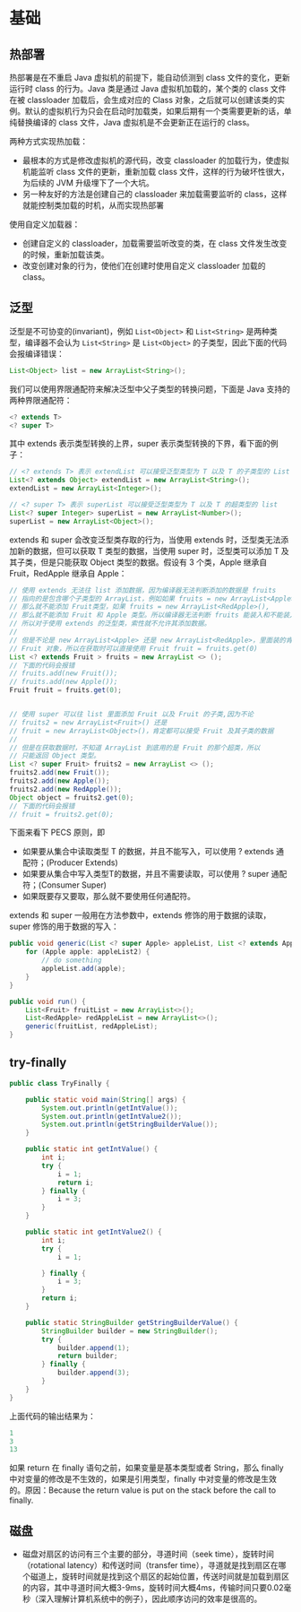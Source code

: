 # 基础
<!-- toc -->


## 热部署
热部署是在不重启 Java 虚拟机的前提下，能自动侦测到 class 文件的变化，更新运行时 class 的行为。Java 类是通过 Java 虚拟机加载的，某个类的 class 文件在被 classloader 加载后，会生成对应的 Class 对象，之后就可以创建该类的实例。默认的虚拟机行为只会在启动时加载类，如果后期有一个类需要更新的话，单纯替换编译的 class 文件，Java 虚拟机是不会更新正在运行的 class。

两种方式实现热加载：
* 最根本的方式是修改虚拟机的源代码，改变 classloader 的加载行为，使虚拟机能监听 class 文件的更新，重新加载 class 文件，这样的行为破坏性很大，为后续的 JVM 升级埋下了一个大坑。
* 另一种友好的方法是创建自己的 classloader 来加载需要监听的 class，这样就能控制类加载的时机，从而实现热部署

使用自定义加载器：
* 创建自定义的 classloader，加载需要监听改变的类，在 class 文件发生改变的时候，重新加载该类。
* 改变创建对象的行为，使他们在创建时使用自定义 classloader 加载的 class。

## 泛型

泛型是不可协变的(invariant)，例如 `List<Object>` 和 `List<String>` 是两种类型，编译器不会认为 `List<String>` 是 `List<Object>` 的子类型，因此下面的代码会报编译错误：
```java
List<Object> list = new ArrayList<String>();
```
我们可以使用界限通配符来解决泛型中父子类型的转换问题，下面是 Java 支持的两种界限通配符：
```java
<? extends T>
<? super T>
```
其中 extends 表示类型转换的上界，super 表示类型转换的下界，看下面的例子：
```java
// <? extends T> 表示 extendList 可以接受泛型类型为 T 以及 T 的子类型的 List
List<? extends Object> extendList = new ArrayList<String>();
extendList = new ArrayList<Integer>();

// <? super T> 表示 superList 可以接受泛型类型为 T 以及 T 的超类型的 list
List<? super Integer> superList = new ArrayList<Number>();
superList = new ArrayList<Object>();
```
extends 和 super 会改变泛型类存取的行为，当使用 extends 时，泛型类无法添加新的数据，但可以获取 T 类型的数据，当使用 super 时，泛型类可以添加 T 及其子类，但是只能获取 Object 类型的数据。假设有 3 个类，Apple 继承自 Fruit，RedApple 继承自 Apple：
```java
// 使用 extends 无法往 list 添加数据，因为编译器无法判断添加的数据是 fruits
// 指向的是包含哪个子类型的 ArrayList，例如如果 fruits = new ArrayList<Apple>(),
// 那么就不能添加 Fruit类型，如果 fruits = new ArrayList<RedApple>(),
// 那么就不能添加 Fruit 和 Apple 类型。所以编译器无法判断 fruits 能装入和不能装入的类型，,
// 所以对于使用 extends 的泛型类，索性就不允许其添加数据。
//
// 但是不论是 new ArrayList<Apple> 还是 new ArrayList<RedApple>，里面装的肯定是一个
// Fruit 对象，所以在获取时可以直接使用 Fruit fruit = fruits.get(0)
List <? extends Fruit > fruits = new ArrayList <> ();
// 下面的代码会报错
// fruits.add(new Fruit());
// fruits.add(new Apple());
Fruit fruit = fruits.get(0);


// 使用 super 可以往 list 里面添加 Fruit 以及 Fruit 的子类,因为不论
// fruits2 = new ArrayList<Fruit>() 还是
// fruit = new ArrayList<Object>()，肯定都可以接受 Fruit 及其子类的数据
//
// 但是在获取数据时，不知道 ArrayList 到底用的是 Fruit 的那个超类，所以
// 只能返回 Object 类型。
List <? super Fruit> fruits2 = new ArrayList <> ();
fruits2.add(new Fruit());
fruits2.add(new Apple());
fruits2.add(new RedApple());
Object object = fruits2.get(0);
// 下面的代码会报错
// fruit = fruits2.get(0);
```
下面来看下 PECS 原则，即
* 如果要从集合中读取类型 T 的数据，并且不能写入，可以使用 ? extends 通配符；(Producer Extends)
* 如果要从集合中写入类型T的数据，并且不需要读取，可以使用 ? super 通配符；(Consumer Super)
* 如果既要存又要取，那么就不要使用任何通配符。

extends 和 super 一般用在方法参数中，extends 修饰的用于数据的读取，super 修饰的用于数据的写入：
```java
public void generic(List <? super Apple> appleList, List <? extends Apple> appleList2) {
    for (Apple apple: appleList2) {
        // do something
        appleList.add(apple);
    }
}

public void run() {
    List<Fruit> fruitList = new ArrayList<>();
    List<RedApple> redAppleList = new ArrayList<>();
    generic(fruitList, redAppleList);
}
```
## try-finally
```java
public class TryFinally {

    public static void main(String[] args) {
        System.out.println(getIntValue());
        System.out.println(getIntValue2());
        System.out.println(getStringBuilderValue());
    }

    public static int getIntValue() {
        int i;
        try {
            i = 1;
            return i;
        } finally {
            i = 3;
        }
    }

    public static int getIntValue2() {
        int i;
        try {
            i = 1;

        } finally {
            i = 3;
        }
        return i;
    }

    public static StringBuilder getStringBuilderValue() {
        StringBuilder builder = new StringBuilder();
        try {
            builder.append(1);
            return builder;
        } finally {
            builder.append(3);
        }
    }
}
```
上面代码的输出结果为：
```java
1
3
13
```
如果 return 在 finally 语句之前，如果变量是基本类型或者 String，那么 finally 中对变量的修改是不生效的，如果是引用类型，finally 中对变量的修改是生效的。原因：Because the return value is put on the stack before the call to finally.

## 磁盘
* 磁盘对扇区的访问有三个主要的部分，寻道时间（seek time），旋转时间（rotational latency）和传送时间（transfer time），寻道就是找到扇区在哪个磁道上，旋转时间就是找到这个扇区的起始位置，传送时间就是加载到扇区的内容，其中寻道时间大概3-9ms，旋转时间大概4ms，传输时间只要0.02毫秒（深入理解计算机系统中的例子），因此顺序访问的效率是很高的。
